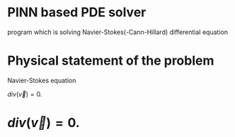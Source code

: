 # PINN based PDE solver
program which is solving Navier-Stokes(-Cann-Hillard) differential equation

# Physical statement of the problem
Navier-Stokes equation

$div(\vec{v}) = 0.$
# $div(\vec{v}) = 0.$

